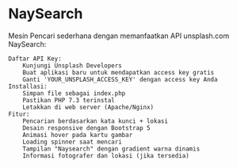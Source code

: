 # NaySearch
Mesin Pencari sederhana dengan memanfaatkan API unsplash.com
NaySearch:

    Daftar API Key:
        Kunjungi Unsplash Developers
        Buat aplikasi baru untuk mendapatkan access key gratis
        Ganti 'YOUR_UNSPLASH_ACCESS_KEY' dengan access key Anda
    Installasi:
        Simpan file sebagai index.php
        Pastikan PHP 7.3 terinstal
        Letakkan di web server (Apache/Nginx)
    Fitur:
        Pencarian berdasarkan kata kunci + lokasi
        Desain responsive dengan Bootstrap 5
        Animasi hover pada kartu gambar
        Loading spinner saat mencari
        Tampilan "Naysearch" dengan gradient warna dinamis
        Informasi fotografer dan lokasi (jika tersedia)
